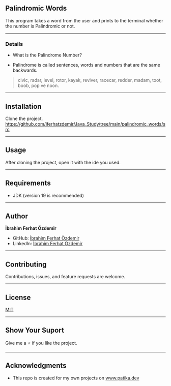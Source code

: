 
## Palindromic Words
This program takes a word from the user and prints to the terminal whether the number is Palindromic or not.

--- 

### Details
* What is the Palindrome Number?

* Palindrome is called sentences, words and numbers that are the same backwards.
> civic, radar, level, rotor, kayak, reviver, racecar, redder, madam, toot, boob, pop ve noon.

---






## Installation
Clone the project.
https://github.com/iferhatzdemir/Java_Study/tree/main/palindromic_words/src

---

## Usage
After cloning the project, open it with the ide you used.

---

## Requirements
* JDK (version 19 is recommended)

---

## Author
**İbrahim Ferhat Özdemir**

* GitHub: [İbrahim Ferhat Özdemir](https://github.com/iferhatzdemir)
* LinkedIn: [İbrahim Ferhat Özdemir](https://www.linkedin.com/in/ibrahim-ferhat-%C3%B6zdemir-4304b4139/
  )
---

## Contributing
Contributions, issues, and feature requests are welcome.

---

## License

[MIT](https://choosealicense.com/licenses/mit/)

---

## Show Your Suport
Give me a &#11088; if you like the project.

---

## Acknowledgments
* This repo is created for my own projects on www.patika.dev